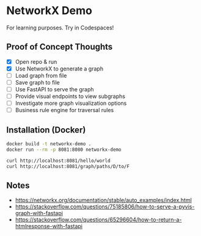 # NetworkX Demo

For learning purposes. Try in Codespaces!

## Proof of Concept Thoughts

- [x] Open repo & run
- [x] Use NetworkX to generate a graph
- [ ] Load graph from file
- [ ] Save graph to file
- [ ] Use FastAPI to serve the graph
- [ ] Provide visual endpoints to view subgraphs
- [ ] Investigate more graph visualization options
- [ ] Business rule engine for traversal rules

## Installation (Docker)

```bash
docker build -t networkx-demo .
docker run --rm -p 8081:8080 networkx-demo

curl http://localhost:8081/hello/world
curl http://localhost:8081/graph/paths/D/to/F
```

## Notes

* https://networkx.org/documentation/stable/auto_examples/index.html
* https://stackoverflow.com/questions/75185806/how-to-serve-a-pyvis-graph-with-fastapi
* https://stackoverflow.com/questions/65296604/how-to-return-a-htmlresponse-with-fastapi
